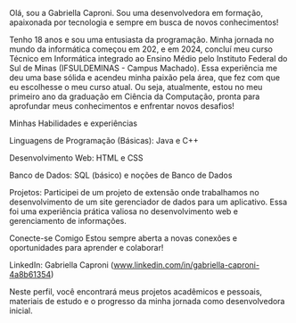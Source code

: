 Olá, sou a Gabriella Caproni. Sou uma desenvolvedora em formação, apaixonada por tecnologia e sempre em busca de novos conhecimentos!

Tenho 18 anos e sou uma entusiasta da programação. Minha jornada no mundo da informática começou em 202, e em 2024, concluí meu curso Técnico em Informática integrado ao Ensino Médio pelo Instituto Federal do Sul de Minas (IFSULDEMINAS - Campus Machado). Essa experiência me deu uma base sólida e acendeu minha paixão pela área, que fez com que eu escolhesse o meu curso atual.
Ou seja, atualmente, estou no meu primeiro ano da graduação em Ciência da Computação, pronta para aprofundar meus conhecimentos e enfrentar novos desafios!

Minhas Habilidades e experiências

Linguagens de Programação (Básicas):
Java e C++

Desenvolvimento Web:
HTML e CSS

Banco de Dados:
SQL (básico) e noções de Banco de Dados

Projetos:
Participei de um projeto de extensão onde trabalhamos no desenvolvimento de um site gerenciador de dados para um aplicativo. Essa foi uma experiência prática valiosa no desenvolvimento web e gerenciamento de informações.

Conecte-se Comigo
Estou sempre aberta a novas conexões e oportunidades para aprender e colaborar!

LinkedIn: Gabriella Caproni (www.linkedin.com/in/gabriella-caproni-4a8b61354)

Neste perfil, você encontrará meus projetos acadêmicos e pessoais, materiais de estudo e o progresso da minha jornada como desenvolvedora inicial.
